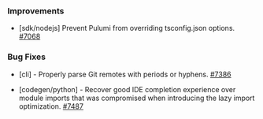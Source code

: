 ### Improvements

- [sdk/nodejs] Prevent Pulumi from overriding tsconfig.json options.
  [#7068](https://github.com/pulumi/pulumi/pull/7068)

### Bug Fixes

- [cli] - Properly parse Git remotes with periods or hyphens.
  [#7386](https://github.com/pulumi/pulumi/pull/7386)
  
- [codegen/python] - Recover good IDE completion experience over
  module imports that was compromised when introducing the lazy import
  optimization.
  [#7487](https://github.com/pulumi/pulumi/pull/7487)
